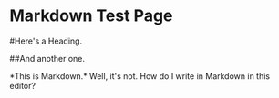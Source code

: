 # Markdown Test Page

\#Here's a Heading.

\##And another one.

\*This is Markdown.\* Well, it's not. How do I write in Markdown in this editor?

